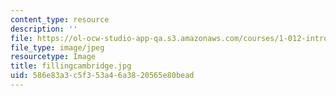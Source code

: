 ```yaml
---
content_type: resource
description: ''
file: https://ol-ocw-studio-app-qa.s3.amazonaws.com/courses/1-012-introduction-to-civil-engineering-design-spring-2002/586e83a3c5f353a46a3820565e80bead_fillingcambridge.jpg
file_type: image/jpeg
resourcetype: Image
title: fillingcambridge.jpg
uid: 586e83a3-c5f3-53a4-6a38-20565e80bead
---
```

